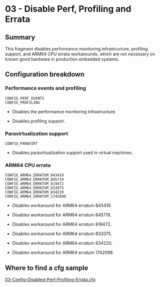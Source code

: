 # 03 - Disable Perf, Profiling and Errata

## Summary

This fragment disables performance monitoring infrastructure, profiling support, and ARM64 CPU errata workarounds, which are not necessary on known good hardware in production embedded systems.

## Configuration breakdown

### Performance events and profiling

```none
CONFIG_PERF_EVENTS
CONFIG_PROFILING
```

* Disables the performance monitoring infrastructure.

* Disables profiling support.

### Paravirtualization support

```none
CONFIG_PARAVIRT
```

* Disables paravirtualization support used in virtual machines.

### ARM64 CPU errata

```none
CONFIG_ARM64_ERRATUM_843419
CONFIG_ARM64_ERRATUM_845719
CONFIG_ARM64_ERRATUM_819472
CONFIG_ARM64_ERRATUM_832075
CONFIG_ARM64_ERRATUM_834220
CONFIG_ARM64_ERRATUM_1742098
```

* Disables workaround for ARM64 erratum 843419.

* Disables workaround for ARM64 erratum 845719.

* Disables workaround for ARM64 erratum 819472.

* Disables workaround for ARM64 erratum 832075.

* Disables workaround for ARM64 erratum 834220.

* Disables workaround for ARM64 erratum 1742098.

## Where to find a cfg sample

[03-Config-Disabled-Perf-Profiling-Errata.cfg](https://raw.githubusercontent.com/redpesk-devtools/kernel-config-optimization/refs/heads/master/beagle-board/6.6.32/packaging/03-Config-Disabled-Perf-Profiling-Errata.cfg)
